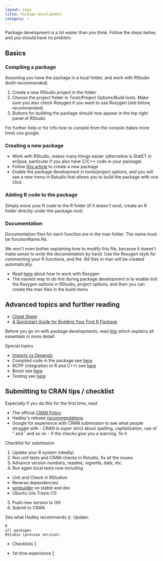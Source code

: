 ```yaml
---
layout: page
title: Package development
category: r
---
```


Package development is a lot easier than you think. Follow the steps below, and you should have no problem. 

## Basics

### Compiling a package

Assuming you have the package in a local folder, and work with RStudio (both recommended)

1. Create a new RStudio project in the folder
2. Choose the project folder in Tools/Project Options/Build tools. Make sure you also check Roxygen if you want to use Roxygen (see below, recommended)
3. Buttons for building the package should now appear in the top right panel of RStudio

For further help or for info how to compile from the console (takes more time) use google. 

### Creating a new package

* Work with RStudio, makes many things easier (alternative is StatET in eclipse, particular if you also have C/C++ code in your package)
* Follow [this article](http://hilaryparker.com/2014/04/29/writing-an-r-package-from-scratch/) to create a new package
* Enable the package development in tools/project options, and you will see a new menu in Rstudio that allows you to build the package with one click

### Adding R code to the package

Simply move your R code to the R folder (if it doesn't exist, create an R folder directly under the package root)

### Documentation

Documentation files for each function are in the man folder. The name must be functionName.Rd.

We won't even bother explaining how to modify this file, because it doesn't make sense to write the documentation by hand. Use the Roxygen style for commenting your R functions, and the .Rd files in man will be created automatically.

* Read [here](https://cran.r-project.org/web/packages/roxygen2/vignettes/rd.html) about how to work with Roxygen
* The easiest way to do this during package development is to enable tick the Roxygen options in RStudio, project options, and then you can create the man files in the build menu

## Advanced topics and further reading 

* [Cheat Sheet](https://www.rstudio.com/wp-content/uploads/2015/03/devtools-cheatsheet.pdf)
* [A Quickstart Guide for Building Your First R Package](https://methodsblog.wordpress.com/2015/11/30/building-your-first-r-package/)

Before you go on with package developments, read [this](http://r-pkgs.had.co.nz/) which explains all essentials in more detail!

Special topics

* [Imports vs Depends](http://stackoverflow.com/questions/8637993/better-explanation-of-when-to-use-imports-depends)
* Compiled code in the package see [here](http://r-pkgs.had.co.nz/src.html)
* RCPP (integration or R and C++) see [here](http://dirk.eddelbuettel.com/code/rcpp.html)
* Boost see [here](http://dirk.eddelbuettel.com/code/bh.html)
* Testing see [here](http://r-pkgs.had.co.nz/tests.html#test-workflow)

## Submitting to CRAN tips / checklist 

Especially if you do this for the first time, read

* The official [CRAN Policy](https://cran.r-project.org/web/packages/policies.html)
* Hadley's release [recommendations](http://r-pkgs.had.co.nz/release.html)
* Google for experience with CRAN submission to see what people struggle with - CRAN is super strict about spelling, capitalization, use of " and ' and so on - if the checks give you a warning, fix it

Checklist for submission 

1. Update your R system (ideally)
2. Run unit tests and CRAN checks in Rstudio, fix all the issues
3. Advance version numbers, readme, vignette, date, etc. 
4. Run again local tests now including 
  * Unit and Check in RStudion
  * Reverse dependencies
  * [winbuilder](https://win-builder.r-project.org/) on stable and dev
  * Ubuntu (via Travis-CI)
5. Push new version to GH
6. Submit to CRAN
  





See what Hadley recommends ().
Update:

    R
    all packages
    RStudio (preview version).



* Checklists [1](http://www.wais.kamil.rzeszow.pl/checklist-for-an-r-package-update-in-cran/)

* 1st time experience [1](https://rmhogervorst.github.io/cleancode/blog/2016/07/09/submtting-to-cran-first-experience.html)

